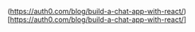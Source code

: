 (https://auth0.com/blog/build-a-chat-app-with-react/)[https://auth0.com/blog/build-a-chat-app-with-react/]